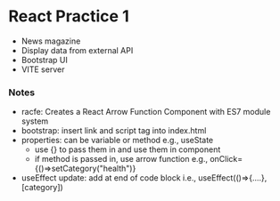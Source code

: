 # React Practice 1

- News magazine
- Display data from external API
- Bootstrap UI
- VITE server


### Notes
- racfe: Creates a React Arrow Function Component with ES7 module system
- bootstrap: insert link and script tag into index.html
- properties: can be variable or method e.g., useState
    - use {} to pass them in and use them in component
    - if method is passed in, use arrow function e.g., onClick={()=>setCategory("health")}
- useEffect update: add at end of code block i.e., useEffect(()=>{....},[category])